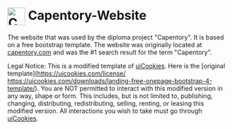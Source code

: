 #  <img src="https://hobbydroider.github.io/Capentory-Website/assets/images/content/icon.png" alt="Capentory logo" width="40" height="40" align="center"/> Capentory-Website
The website that was used by the diploma project "Capentory". It is based on a free bootstrap template. The website was originally located at [capentory.com](https://www.capentory.com/) and was the #1 search result for the term "Capentory". 

Legal Notice: This is a modified template of [uiCookies](https://uicookies.com/). Here is the [original template](https://uicookies.com/license/ https://uicookies.com/downloads/landing-free-onepage-bootstrap-4-template/). You are NOT permitted to interact with this modified version in any way, shape or form. This includes, but is not limited to, publishing, changing, distributing, redistributing, selling, renting, or leasing this modified version. All interactions you wish to take must go through [uiCookies](https://uicookies.com/). 
